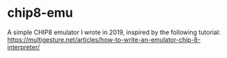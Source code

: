 # chip8-emu
A simple CHIP8 emulator I wrote in 2019, inspired by the following tutorial: https://multigesture.net/articles/how-to-write-an-emulator-chip-8-interpreter/
